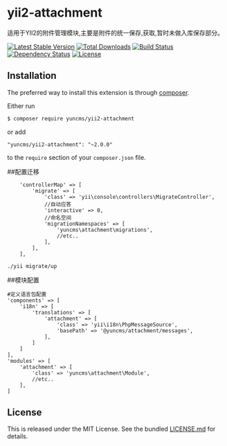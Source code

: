# yii2-attachment

适用于YII2的附件管理模块,主要是附件的统一保存,获取,暂时未做入库保存部分。

[![Latest Stable Version](https://poser.pugx.org/yuncms/yuncms-attachment/v/stable.png)](https://packagist.org/packages/yuncms/yuncms-attachment)
[![Total Downloads](https://poser.pugx.org/yuncms/yuncms-attachment/downloads.png)](https://packagist.org/packages/yuncms/yuncms-attachment)
[![Build Status](https://img.shields.io/travis/yiisoft/yuncms-attachment.svg)](http://travis-ci.org/yuncms/yuncms-attachment)
[![Dependency Status](https://www.versioneye.com/php/yuncms:yuncms-attachment/dev-master/badge.png)](https://www.versioneye.com/php/yuncms:yuncms-attachment/dev-master)
[![License](https://poser.pugx.org/yuncms/yuncms-attachment/license.svg)](https://packagist.org/packages/yuncms/yuncms-attachment)

## Installation

The preferred way to install this extension is through [composer](http://getcomposer.org/download/).

Either run

```bash
$ composer require yuncms/yii2-attachment
```

or add

```
"yuncms/yii2-attachment": "~2.0.0"
```

to the `require` section of your `composer.json` file.

##配置迁移

````
    'controllerMap' => [
        'migrate' => [
            'class' => 'yii\console\controllers\MigrateController',
			//自动应答
            'interactive' => 0,
			//命名空间
			'migrationNamespaces' => [
                'yuncms\attachment\migrations',
                //etc..
            ],
        ],
    ],
````

````
./yii migrate/up
````

##模块配置

````
#定义语言包配置
'components' => [
    'i18n' => [
        'translations' => [
            'attachment' => [
                'class' => 'yii\i18n\PhpMessageSource',
                'basePath' => '@yuncms/attachment/messages',
            ],
        ]
    ]
],
'modules' => [
    'attachment' => [
        'class' => 'yuncms\attachment\Module',
        //etc..
    ],
]
````

## License

This is released under the MIT License. See the bundled [LICENSE.md](LICENSE.md)
for details.